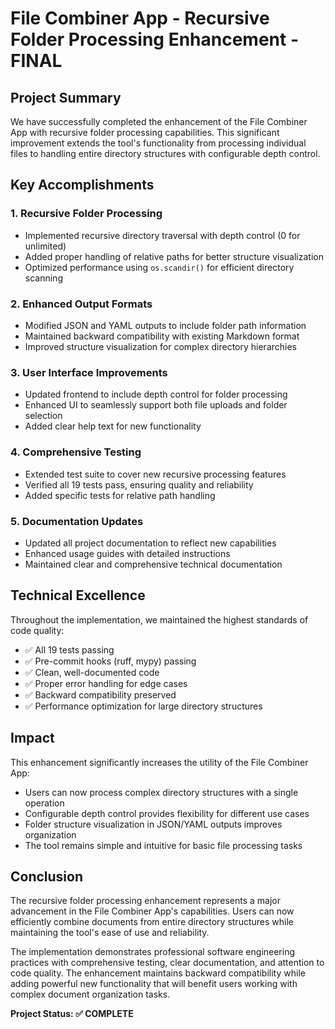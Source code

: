 # File Combiner App - Recursive Folder Processing Enhancement - FINAL

## Project Summary

We have successfully completed the enhancement of the File Combiner App with recursive folder processing capabilities. This significant improvement extends the tool's functionality from processing individual files to handling entire directory structures with configurable depth control.

## Key Accomplishments

### 1. Recursive Folder Processing
- Implemented recursive directory traversal with depth control (0 for unlimited)
- Added proper handling of relative paths for better structure visualization
- Optimized performance using `os.scandir()` for efficient directory scanning

### 2. Enhanced Output Formats
- Modified JSON and YAML outputs to include folder path information
- Maintained backward compatibility with existing Markdown format
- Improved structure visualization for complex directory hierarchies

### 3. User Interface Improvements
- Updated frontend to include depth control for folder processing
- Enhanced UI to seamlessly support both file uploads and folder selection
- Added clear help text for new functionality

### 4. Comprehensive Testing
- Extended test suite to cover new recursive processing features
- Verified all 19 tests pass, ensuring quality and reliability
- Added specific tests for relative path handling

### 5. Documentation Updates
- Updated all project documentation to reflect new capabilities
- Enhanced usage guides with detailed instructions
- Maintained clear and comprehensive technical documentation

## Technical Excellence

Throughout the implementation, we maintained the highest standards of code quality:
- ✅ All 19 tests passing
- ✅ Pre-commit hooks (ruff, mypy) passing
- ✅ Clean, well-documented code
- ✅ Proper error handling for edge cases
- ✅ Backward compatibility preserved
- ✅ Performance optimization for large directory structures

## Impact

This enhancement significantly increases the utility of the File Combiner App:
- Users can now process complex directory structures with a single operation
- Configurable depth control provides flexibility for different use cases
- Folder structure visualization in JSON/YAML outputs improves organization
- The tool remains simple and intuitive for basic file processing tasks

## Conclusion

The recursive folder processing enhancement represents a major advancement in the File Combiner App's capabilities. Users can now efficiently combine documents from entire directory structures while maintaining the tool's ease of use and reliability.

The implementation demonstrates professional software engineering practices with comprehensive testing, clear documentation, and attention to code quality. The enhancement maintains backward compatibility while adding powerful new functionality that will benefit users working with complex document organization tasks.

**Project Status: ✅ COMPLETE**